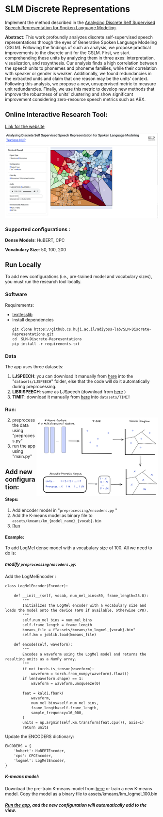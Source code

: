 # SLM Discrete Representations

Implement the method described in the [Analysing Discrete Self Supervised Speech Representation for Spoken Language Modeling](TODO).

**Abstract**: This work profoundly analyzes discrete self-supervised speech representations through the eyes of Generative Spoken Language Modeling (GSLM). Following the findings of such an analysis, we propose practical improvements to the discrete unit
for the GSLM. First, we start comprehending these units by analyzing them in three axes: interpretation, visualization, and resynthesis. Our analysis finds a high correlation between the speech units to phonemes and phoneme families, while their correlation with speaker or gender is weaker. Additionally, we found redundancies in the extracted units and claim that one reason may be the units' context. Following this analysis, we propose a new, unsupervised metric to measure unit redundancies. Finally, we use this metric to develop new methods that improve the robustness of units' clustering and show significant improvement considering zero-resource speech metrics such as ABX.

## Online Interactive Research Tool:

[Link for the website](https://audio-lab.cs.huji.ac.il/units/)

![img_app](github_media/app_view.png)
### Supported configurations :
**Dense Models**: HuBERT, CPC

**Vocabulary Size**: 50, 100, 200


## Run Locally
To add new configurations (i.e., pre-trained model and vocabulary sizes), you must run the research tool locally. 
### Software
Requirements:
* [textlesslib](https://github.com/facebookresearch/textlesslib)
* Install dependencies
    ```
    git clone https://github.cs.huji.ac.il/adiyoss-lab/SLM-Discrete-Representations.git
    cd  SLM-Discrete-Representations
    pip install -r requirements.txt
    ```
### Data
The app uses three datasets:
1. **LJSPEECH**: you can download it manually from [here](https://keithito.com/LJ-Speech-Dataset/) into the "`datasets/LJSPEECH`" folder, else that the code will do it automatically during preprocessing. 
2. **LIBRISPEECH**: same as LJSpeech (download from [here](https://www.openslr.org/12) )
3. **TIMIT**:  download it manually from [here](https://catalog.ldc.upenn.edu/LDC93s1) into ```datasets/TIMIT```

### Run:
 <img src="github_media/preprocess.png" alt="drawing" width="400" align="right"/>

2. preprocess the data using "preprocess.py"
3. run the app using "main.py"

## Add new configuration:
#### Steps:
1. Add encoder model in "`preprocessing/encoders.py` "
2. Add the K-means model as binary file  to  ```assets/kmeans/km_{model_name}_{vocab}.bin```
3. [Run](#run)
#### Example:
To add LogMel dense model with a vocabulary size of 100. All we need to do is:
##### modify ```preprocessing/encoders.py```:

Add the LogMelEncoder :

```
class LogMelEncoder(Encoder):

    def __init__(self, vocab, num_mel_bins=80, frame_length=25.0):
        """
        Initializes the LogMel encoder with a vocabulary size and loads the model onto the device (GPU if available, otherwise CPU).
        """
        self.num_mel_bins = num_mel_bins
        self.frame_length = frame_length
        kmeans_file = f"assets/kmeans/km_logmel_{vocab}.bin"
        self.km = joblib.load(kmeans_file)

    def encode(self, waveform):
        """
        Encodes a waveform using the LogMel model and returns the resulting units as a NumPy array.
        """
        if not torch.is_tensor(waveform):
            waveform = torch.from_numpy(waveform).float()
        if len(waveform.shape) == 1:
            waveform = waveform.unsqueeze(0)

        feat = kaldi.fbank(
            waveform,
            num_mel_bins=self.num_mel_bins,
            frame_length=self.frame_length,
            sample_frequency=16_000,
        )
        units = np.argmin(self.km.transform(feat.cpu()), axis=1)
        return units
```

Update the ENCODERS dictionary:

```
ENCODERS = {
    'hubert': HuBERTEncoder,
    'cpc': CPCEncoder,
    'logmel': LogMelEncoder,
}
```

##### K-means model:

Download the pre-train K-means model from [here](https://github.com/facebookresearch/fairseq/tree/main/examples/textless_nlp/gslm/speech2unit) or train a new K-means model.
Copy the model as a binary file to assets/kmeans/km_logmel_100.bin

##### [Run the app](#run), and the new configuration will automatically add to the view.
